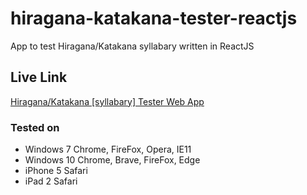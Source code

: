 # hiragana-katakana-tester-reactjs
App to test Hiragana/Katakana syllabary written in ReactJS

## Live Link
[Hiragana/Katakana [syllabary] Tester Web App](http://greladesign.co/hiragana-katakana-tester)

### Tested on
- Windows 7 Chrome, FireFox, Opera, IE11
- Windows 10 Chrome, Brave, FireFox, Edge
- iPhone 5 Safari
- iPad 2 Safari
